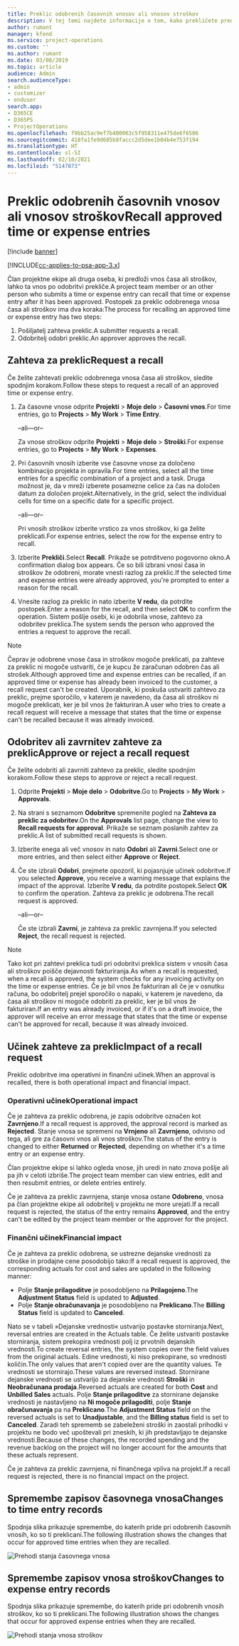 ```yaml
---
title: Preklic odobrenih časovnih vnosov ali vnosov stroškov
description: V tej temi najdete informacije o tem, kako prekličete predhodno potrjen čas ali transakcijo stroškov.
author: rumant
manager: kfend
ms.service: project-operations
ms.custom: ''
ms.author: rumant
ms.date: 03/08/2019
ms.topic: article
audience: Admin
search.audienceType:
- admin
- customizer
- enduser
search.app:
- D365CE
- D365PS
- ProjectOperations
ms.openlocfilehash: f9bb25ac9ef7b400063c5f958311e475de6f6506
ms.sourcegitcommit: 418fa1fe9d605b8faccc2d5dee1b04b4e753f194
ms.translationtype: HT
ms.contentlocale: sl-SI
ms.lasthandoff: 02/10/2021
ms.locfileid: "5147873"
---
```

# <a name="recall-approved-time-or-expense-entries"></a><span data-ttu-id="d7a31-103">Preklic odobrenih časovnih vnosov ali vnosov stroškov</span><span class="sxs-lookup"><span data-stu-id="d7a31-103">Recall approved time or expense entries</span></span>

[!include [banner](../includes/psa-now-project-operations.md)]

[!INCLUDE[cc-applies-to-psa-app-3.x](../includes/cc-applies-to-psa-app-3x.md)]

<span data-ttu-id="d7a31-104">Član projektne ekipe ali druga oseba, ki predloži vnos časa ali stroškov, lahko ta vnos po odobritvi prekliče.</span><span class="sxs-lookup"><span data-stu-id="d7a31-104">A project team member or an other person who submits a time or expense entry can recall that time or expense entry after it has been approved.</span></span> <span data-ttu-id="d7a31-105">Postopek za preklic odobrenega vnosa časa ali stroškov ima dva koraka:</span><span class="sxs-lookup"><span data-stu-id="d7a31-105">The process for recalling an approved time or expense entry has two steps:</span></span>

1. <span data-ttu-id="d7a31-106">Pošiljatelj zahteva preklic.</span><span class="sxs-lookup"><span data-stu-id="d7a31-106">A submitter requests a recall.</span></span>
2. <span data-ttu-id="d7a31-107">Odobritelj odobri preklic.</span><span class="sxs-lookup"><span data-stu-id="d7a31-107">An approver approves the recall.</span></span>

## <a name="request-a-recall"></a><span data-ttu-id="d7a31-108">Zahteva za preklic</span><span class="sxs-lookup"><span data-stu-id="d7a31-108">Request a recall</span></span>

<span data-ttu-id="d7a31-109">Če želite zahtevati preklic odobrenega vnosa časa ali stroškov, sledite spodnjim korakom.</span><span class="sxs-lookup"><span data-stu-id="d7a31-109">Follow these steps to request a recall of an approved time or expense entry.</span></span>

1. <span data-ttu-id="d7a31-110">Za časovne vnose odprite **Projekti** \> **Moje delo** \> **Časovni vnos**.</span><span class="sxs-lookup"><span data-stu-id="d7a31-110">For time entries, go to **Projects** \> **My Work** \> **Time Entry**.</span></span>

    <span data-ttu-id="d7a31-111">–ali–</span><span class="sxs-lookup"><span data-stu-id="d7a31-111">–or–</span></span>

    <span data-ttu-id="d7a31-112">Za vnose stroškov odprite **Projekti** \> **Moje delo** \> **Stroški**.</span><span class="sxs-lookup"><span data-stu-id="d7a31-112">For expense entries, go to **Projects** \> **My Work** \> **Expenses**.</span></span>

2. <span data-ttu-id="d7a31-113">Pri časovnih vnosih izberite vse časovne vnose za določeno kombinacijo projekta in opravila.</span><span class="sxs-lookup"><span data-stu-id="d7a31-113">For time entries, select all the time entries for a specific combination of a project and a task.</span></span> <span data-ttu-id="d7a31-114">Druga možnost je, da v mreži izberete posamezne celice za čas na določen datum za določen projekt.</span><span class="sxs-lookup"><span data-stu-id="d7a31-114">Alternatively, in the grid, select the individual cells for time on a specific date for a specific project.</span></span>

    <span data-ttu-id="d7a31-115">–ali–</span><span class="sxs-lookup"><span data-stu-id="d7a31-115">–or–</span></span>

    <span data-ttu-id="d7a31-116">Pri vnosih stroškov izberite vrstico za vnos stroškov, ki ga želite preklicati.</span><span class="sxs-lookup"><span data-stu-id="d7a31-116">For expense entries, select the row for the expense entry to recall.</span></span>

3. <span data-ttu-id="d7a31-117">Izberite **Prekliči**.</span><span class="sxs-lookup"><span data-stu-id="d7a31-117">Select **Recall**.</span></span> <span data-ttu-id="d7a31-118">Prikaže se potrditveno pogovorno okno.</span><span class="sxs-lookup"><span data-stu-id="d7a31-118">A confirmation dialog box appears.</span></span> <span data-ttu-id="d7a31-119">Če so bili izbrani vnosi časa in stroškov že odobreni, morate vnesti razlog za preklic.</span><span class="sxs-lookup"><span data-stu-id="d7a31-119">If the selected time and expense entries were already approved, you're prompted to enter a reason for the recall.</span></span>
4. <span data-ttu-id="d7a31-120">Vnesite razlog za preklic in nato izberite **V redu**, da potrdite postopek.</span><span class="sxs-lookup"><span data-stu-id="d7a31-120">Enter a reason for the recall, and then select **OK** to confirm the operation.</span></span> <span data-ttu-id="d7a31-121">Sistem pošlje osebi, ki je odobrila vnose, zahtevo za odobritev preklica.</span><span class="sxs-lookup"><span data-stu-id="d7a31-121">The system sends the person who approved the entries a request to approve the recall.</span></span>

> [!NOTE]
> <span data-ttu-id="d7a31-122">Čeprav je odobrene vnose časa in stroškov mogoče preklicati, pa zahteve za preklic ni mogoče ustvariti, če je kupcu že zaračunan odobren čas ali strošek.</span><span class="sxs-lookup"><span data-stu-id="d7a31-122">Although approved time and expense entries can be recalled, if an approved time or expense has already been invoiced to the customer, a recall request can't be created.</span></span> <span data-ttu-id="d7a31-123">Uporabnik, ki poskuša ustvariti zahtevo za preklic, prejme sporočilo, v katerem je navedeno, da časa ali stroškov ni mogoče preklicati, ker je bil vnos že fakturiran.</span><span class="sxs-lookup"><span data-stu-id="d7a31-123">A user who tries to create a recall request will receive a message that states that the time or expense can't be recalled because it was already invoiced.</span></span>

## <a name="approve-or-reject-a-recall-request"></a><span data-ttu-id="d7a31-124">Odobritev ali zavrnitev zahteve za preklic</span><span class="sxs-lookup"><span data-stu-id="d7a31-124">Approve or reject a recall request</span></span>

<span data-ttu-id="d7a31-125">Če želite odobriti ali zavrniti zahtevo za preklic, sledite spodnjim korakom.</span><span class="sxs-lookup"><span data-stu-id="d7a31-125">Follow these steps to approve or reject a recall request.</span></span>

1. <span data-ttu-id="d7a31-126">Odprite **Projekti** \> **Moje delo** \> **Odobritve**.</span><span class="sxs-lookup"><span data-stu-id="d7a31-126">Go to **Projects** \> **My Work** \> **Approvals**.</span></span>
2. <span data-ttu-id="d7a31-127">Na strani s seznamom **Odobritve** spremenite pogled na **Zahteva za preklic za odobritev**.</span><span class="sxs-lookup"><span data-stu-id="d7a31-127">On the **Approvals** list page, change the view to **Recall requests for approval**.</span></span> <span data-ttu-id="d7a31-128">Prikaže se seznam poslanih zahtev za preklic.</span><span class="sxs-lookup"><span data-stu-id="d7a31-128">A list of submitted recall requests is shown.</span></span>
3. <span data-ttu-id="d7a31-129">Izberite enega ali več vnosov in nato **Odobri** ali **Zavrni**.</span><span class="sxs-lookup"><span data-stu-id="d7a31-129">Select one or more entries, and then select either **Approve** or **Reject**.</span></span>
4. <span data-ttu-id="d7a31-130">Če ste izbrali **Odobri**, prejmete opozoril, ki pojasnjuje učinek odobritve.</span><span class="sxs-lookup"><span data-stu-id="d7a31-130">If you selected **Approve**, you receive a warning message that explains the impact of the approval.</span></span> <span data-ttu-id="d7a31-131">Izberite **V redu**, da potrdite postopek.</span><span class="sxs-lookup"><span data-stu-id="d7a31-131">Select **OK** to confirm the operation.</span></span> <span data-ttu-id="d7a31-132">Zahteva za preklic je odobrena.</span><span class="sxs-lookup"><span data-stu-id="d7a31-132">The recall request is approved.</span></span>

    <span data-ttu-id="d7a31-133">–ali–</span><span class="sxs-lookup"><span data-stu-id="d7a31-133">–or–</span></span>

    <span data-ttu-id="d7a31-134">Če ste izbrali **Zavrni**, je zahteva za preklic zavrnjena.</span><span class="sxs-lookup"><span data-stu-id="d7a31-134">If you selected **Reject**, the recall request is rejected.</span></span>

> [!NOTE]
> <span data-ttu-id="d7a31-135">Tako kot pri zahtevi preklica tudi pri odobritvi preklica sistem v vnosih časa ali stroškov poišče dejavnosti fakturiranja.</span><span class="sxs-lookup"><span data-stu-id="d7a31-135">As when a recall is requested, when a recall is approved, the system checks for any invoicing activity on the time or expense entries.</span></span> <span data-ttu-id="d7a31-136">Če je bil vnos že fakturiran ali če je v osnutku računa, bo odobritelj prejel sporočilo o napaki, v katerem je navedeno, da časa ali stroškov ni mogoče odobriti za preklic, ker je bil vnos že fakturiran.</span><span class="sxs-lookup"><span data-stu-id="d7a31-136">If an entry was already invoiced, or if it's on a draft invoice, the approver will receive an error message that states that the time or expense can't be approved for recall, because it was already invoiced.</span></span>

## <a name="impact-of-a-recall-request"></a><span data-ttu-id="d7a31-137">Učinek zahteve za preklic</span><span class="sxs-lookup"><span data-stu-id="d7a31-137">Impact of a recall request</span></span>

<span data-ttu-id="d7a31-138">Preklic odobritve ima operativni in finančni učinek.</span><span class="sxs-lookup"><span data-stu-id="d7a31-138">When an approval is recalled, there is both operational impact and financial impact.</span></span>

### <a name="operational-impact"></a><span data-ttu-id="d7a31-139">Operativni učinek</span><span class="sxs-lookup"><span data-stu-id="d7a31-139">Operational impact</span></span>

<span data-ttu-id="d7a31-140">Če je zahteva za preklic odobrena, je zapis odobritve označen kot **Zavrnjeno**.</span><span class="sxs-lookup"><span data-stu-id="d7a31-140">If a recall request is approved, the approval record is marked as **Rejected**.</span></span> <span data-ttu-id="d7a31-141">Stanje vnosa se spremeni na **Vrnjeno** ali **Zavrnjeno**, odvisno od tega, ali gre za časovni vnos ali vnos stroškov.</span><span class="sxs-lookup"><span data-stu-id="d7a31-141">The status of the entry is changed to either **Returned** or **Rejected**, depending on whether it's a time entry or an expense entry.</span></span>

<span data-ttu-id="d7a31-142">Član projektne ekipe si lahko ogleda vnose, jih uredi in nato znova pošlje ali pa jih v celoti izbriše.</span><span class="sxs-lookup"><span data-stu-id="d7a31-142">The project team member can view entries, edit and then resubmit entries, or delete entries entirely.</span></span>

<span data-ttu-id="d7a31-143">Če je zahteva za preklic zavrnjena, stanje vnosa ostane **Odobreno**, vnosa pa član projektne ekipe ali odobritelj v projektu ne more urejati.</span><span class="sxs-lookup"><span data-stu-id="d7a31-143">If a recall request is rejected, the status of the entry remains **Approved**, and the entry can't be edited by the project team member or the approver for the project.</span></span>

### <a name="financial-impact"></a><span data-ttu-id="d7a31-144">Finančni učinek</span><span class="sxs-lookup"><span data-stu-id="d7a31-144">Financial impact</span></span>

<span data-ttu-id="d7a31-145">Če je zahteva za preklic odobrena, se ustrezne dejanske vrednosti za stroške in prodajne cene posodobijo tako:</span><span class="sxs-lookup"><span data-stu-id="d7a31-145">If a recall request is approved, the corresponding actuals for cost and sales are updated in the following manner:</span></span>

- <span data-ttu-id="d7a31-146">Polje **Stanje prilagoditve** je posodobljeno na **Prilagojeno**.</span><span class="sxs-lookup"><span data-stu-id="d7a31-146">The **Adjustment Status** field is updated to **Adjusted**.</span></span>
- <span data-ttu-id="d7a31-147">Polje **Stanje obračunavanja** je posodobljeno na **Preklicano**.</span><span class="sxs-lookup"><span data-stu-id="d7a31-147">The **Billing Status** field is updated to **Canceled**.</span></span>

<span data-ttu-id="d7a31-148">Nato se v tabeli »Dejanske vrednosti« ustvarijo postavke storniranja.</span><span class="sxs-lookup"><span data-stu-id="d7a31-148">Next, reversal entries are created in the Actuals table.</span></span> <span data-ttu-id="d7a31-149">Če želite ustvariti postavke storniranja, sistem prekopira vrednosti polj iz prvotnih dejanskih vrednosti.</span><span class="sxs-lookup"><span data-stu-id="d7a31-149">To create reversal entries, the system copies over the field values from the original actuals.</span></span> <span data-ttu-id="d7a31-150">Edine vrednosti, ki niso prekopirane, so vrednosti količin.</span><span class="sxs-lookup"><span data-stu-id="d7a31-150">The only values that aren't copied over are the quantity values.</span></span> <span data-ttu-id="d7a31-151">Te vrednosti se stornirajo.</span><span class="sxs-lookup"><span data-stu-id="d7a31-151">These values are reversed instead.</span></span> <span data-ttu-id="d7a31-152">Stornirane dejanske vrednosti se ustvarijo za dejanske vrednosti **Stroški** in **Neobračunana prodaja**.</span><span class="sxs-lookup"><span data-stu-id="d7a31-152">Reversed actuals are created for both **Cost** and **Unbilled Sales** actuals.</span></span> <span data-ttu-id="d7a31-153">Polje **Stanje prilagoditve** za stornirane dejanske vrednosti je nastavljeno na **Ni mogoče prilagoditi**, polje **Stanje obračunavanja** pa na **Preklicano**.</span><span class="sxs-lookup"><span data-stu-id="d7a31-153">The **Adjustment Status** field on the reversed actuals is set to **Unadjustable**, and the **Billing status** field is set to **Canceled**.</span></span> <span data-ttu-id="d7a31-154">Zaradi teh sprememb se zabeleženi stroški in zaostali prihodki v projektu ne bodo več upoštevali pri zneskih, ki jih predstavljajo te dejanske vrednosti.</span><span class="sxs-lookup"><span data-stu-id="d7a31-154">Because of these changes, the recorded spending and the revenue backlog on the project will no longer account for the amounts that these actuals represent.</span></span>

<span data-ttu-id="d7a31-155">Če je zahteva za preklic zavrnjena, ni finančnega vpliva na projekt.</span><span class="sxs-lookup"><span data-stu-id="d7a31-155">If a recall request is rejected, there is no financial impact on the project.</span></span>

## <a name="changes-to-time-entry-records"></a><span data-ttu-id="d7a31-156">Spremembe zapisov časovnega vnosa</span><span class="sxs-lookup"><span data-stu-id="d7a31-156">Changes to time entry records</span></span>

<span data-ttu-id="d7a31-157">Spodnja slika prikazuje spremembe, do katerih pride pri odobrenih časovnih vnosih, ko so ti preklicani.</span><span class="sxs-lookup"><span data-stu-id="d7a31-157">The following illustration shows the changes that occur for approved time entries when they are recalled.</span></span>

![Prehodi stanja časovnega vnosa](media/TimeEntryStateTransitions.png)

## <a name="changes-to-expense-entry-records"></a><span data-ttu-id="d7a31-159">Spremembe zapisov vnosa stroškov</span><span class="sxs-lookup"><span data-stu-id="d7a31-159">Changes to expense entry records</span></span>

<span data-ttu-id="d7a31-160">Spodnja slika prikazuje spremembe, do katerih pride pri odobrenih vnosih stroškov, ko so ti preklicani.</span><span class="sxs-lookup"><span data-stu-id="d7a31-160">The following illustration shows the changes that occur for approved expense entries when they are recalled.</span></span>

![Prehodi stanja vnosa stroškov](media/ExpenseEntryStateTransitions.png)
